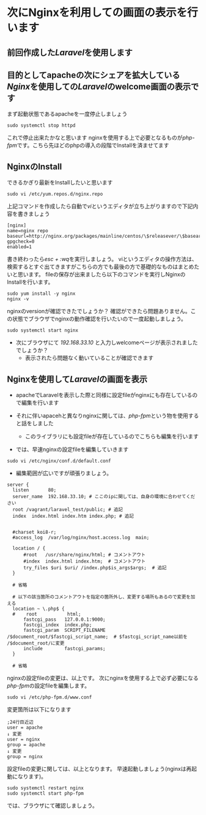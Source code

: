 # 次にNginxを利用しての画面の表示を行います

## 前回作成した*Laravel*を使用します

## 目的としてapacheの次にシェアを拡大している*Nginx*を使用しての*Laravel*のwelcome画面の表示です
  まず起動状態であるapacheを一度停止しましょう
  ```shell
  sudo systemctl stop httpd
  ```
  これで停止出来たかなと思います
  nginxを使用する上で必要となるものが*php-fpm*です。こちら先ほどのphpの導入の段階でInstallを済ませてます


## NginxのInstall
  できるかぎり最新をInstallしたいと思います
  
  ```shell
  sudo vi /etc/yum.repos.d/nginx.repo
  ```
  
  上記コマンドを作成したら自動で*vi*というエディタが立ち上がりますので下記内容を書きましょう
  
  ```
  [nginx]
  name=nginx repo
  baseurl=http://nginx.org/packages/mainline/centos/\$releasever/\$basearch/
  gpgcheck=0
  enabled=1
  ```
  
書き終わったら*esc + :wq*を実行しましょう。
viというエディタの操作方法は、検索するとすぐ出てきますがこちらの方でも最後の方で基礎的なものはまとめたいと思います。
fileの保存が出来ましたら以下のコマンドを実行しNginxのInstallを行います。

  ```shell
  sudo yum install -y nginx
  nginx -v
  ```
nginxのversionが確認できたでしょうか？
確認ができたら問題ありません。この状態でブラウザでnginxの動作確認を行いたいので一度起動しましょう。

  ```shell
  sudo systemctl start nginx
  ```
  - 次にブラウザにて *192.168.33.10* と入力しwelcomeページが表示されましたでしょうか？
    - 表示されたら問題なく動いていることが確認できます
    

## Nginxを使用して*Laravel*の画面を表示
  - apacheでLaravelを表示した際と同様に設定fileがnginxにも存在しているので編集を行います
  - それに伴いapacehと異なりnginxに関しては、*php-fpm*という物を使用すると話をしました
    - このライブラリにも設定fileが存在しているのでこちらも編集を行います
  
  - では、早速nginxの設定fileを編集していきます
  ```shell
  sudo vi /etc/nginx/conf.d/default.conf
  ```
  - 編集範囲が広いですが頑張りましょう。
  
  ```nginx
  server {
    listen       80;
    server_name  192.168.33.10; # ここのipに関しては、自身の環境に合わせてください
    root /vagrant/laravel_test/public; # 追記
    index  index.html index.htm index.php; # 追記


    #charset koi8-r;
    #access_log  /var/log/nginx/host.access.log  main;

    location / {
        #root   /usr/share/nginx/html; # コメントアウト
        #index  index.html index.htm;  # コメントアウト
        try_files $uri $uri/ /index.php$is_args$args;  # 追記
    }
    
    # 省略
    
    # 以下の該当箇所のコメントアウトを指定の箇所外し、変更する場所もあるので変更を加える
    location ~ \.php$ {
    #    root           html;
        fastcgi_pass   127.0.0.1:9000;
        fastcgi_index  index.php;
        fastcgi_param  SCRIPT_FILENAME  /$document_root/$fastcgi_script_name;  # $fastcgi_script_name以前を /$document_root/に変更
        include        fastcgi_params;
    }
    
    # 省略
  ```
  
nginxの設定fileの変更は、以上です。
次にnginxを使用する上で必ず必要になる*php-fpm*の設定fileを編集します。

  ```shell
  sudo vi /etc/php-fpm.d/www.conf
  ```
  
変更箇所は以下になります
  
   ```php-fpm
   ;24行目近辺
   user = apache
   ↓ 変更
   user = nginx
   group = apache
   ↓ 変更
   group = nginx
   ```
設定fileの変更に関しては、以上となります。
早速起動しましょう(nginxは再起動になります)。

   ```shell
   sudo systemctl restart nginx
   sudo systemctl start php-fpm
   ```
では、ブラウザにて確認しましょう。
